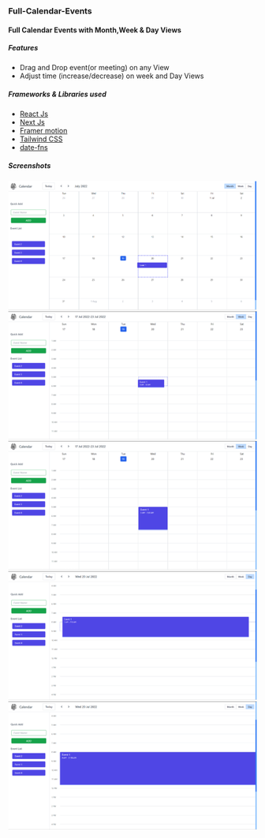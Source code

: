 ### Full-Calendar-Events
#### Full Calendar Events with Month,Week & Day Views
##### Features
- Drag and Drop event(or meeting) on any View
- Adjust time (increase/decrease) on week and Day Views

##### Frameworks & Libraries used
- [React Js](https://reactjs.org/)
- [Next Js](https://nextjs.org/)
- [Framer motion](https://www.framer.com/motion/)
- [Tailwind CSS](https://tailwindcss.com/)
- [date-fns](https://date-fns.org/)

##### Screenshots
![Screenshot](https://github.com/gouthamrangarajan/reactjs/blob/main/full-calendar-events/Screenshot1.png)
![Screenshot](https://github.com/gouthamrangarajan/reactjs/blob/main/full-calendar-events/Screenshot2.png)
![Screenshot](https://github.com/gouthamrangarajan/reactjs/blob/main/full-calendar-events/Screenshot3.png)
![Screenshot](https://github.com/gouthamrangarajan/reactjs/blob/main/full-calendar-events/Screenshot4.png)
![Screenshot](https://github.com/gouthamrangarajan/reactjs/blob/main/full-calendar-events/Screenshot5.png)